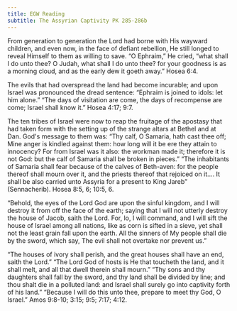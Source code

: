 ```yaml
---
title: EGW Reading
subtitle: The Assyrian Captivity PK 285-286b
---
```


From generation to generation the Lord had borne with His wayward children, and even now, in the face of defiant rebellion, He still longed to reveal Himself to them as willing to save. “O Ephraim,” He cried, “what shall I do unto thee? O Judah, what shall I do unto thee? for your goodness is as a morning cloud, and as the early dew it goeth away.” Hosea 6:4.

The evils that had overspread the land had become incurable; and upon Israel was pronounced the dread sentence: “Ephraim is joined to idols: let him alone.” “The days of visitation are come, the days of recompense are come; Israel shall know it.” Hosea 4:17; 9:7.

The ten tribes of Israel were now to reap the fruitage of the apostasy that had taken form with the setting up of the strange altars at Bethel and at Dan. God's message to them was: “Thy calf, O Samaria, hath cast thee off; Mine anger is kindled against them: how long will it be ere they attain to innocency? For from Israel was it also: the workman made it; therefore it is not God: but the calf of Samaria shall be broken in pieces.” “The inhabitants of Samaria shall fear because of the calves of Beth-aven: for the people thereof shall mourn over it, and the priests thereof that rejoiced on it.... It shall be also carried unto Assyria for a present to King Jareb” (Sennacherib). Hosea 8:5, 6; 10:5, 6.

“Behold, the eyes of the Lord God are upon the sinful kingdom, and I will destroy it from off the face of the earth; saying that I will not utterly destroy the house of Jacob, saith the Lord. For, lo, I will command, and I will sift the house of Israel among all nations, like as corn is sifted in a sieve, yet shall not the least grain fall upon the earth. All the sinners of My people shall die by the sword, which say, The evil shall not overtake nor prevent us.”

“The houses of ivory shall perish, and the great houses shall have an end, saith the Lord.” “The Lord God of hosts is He that toucheth the land, and it shall melt, and all that dwell therein shall mourn.” “Thy sons and thy daughters shall fall by the sword, and thy land shall be divided by line; and thou shalt die in a polluted land: and Israel shall surely go into captivity forth of his land.” “Because I will do this unto thee, prepare to meet thy God, O Israel.” Amos 9:8-10; 3:15; 9:5; 7:17; 4:12.
